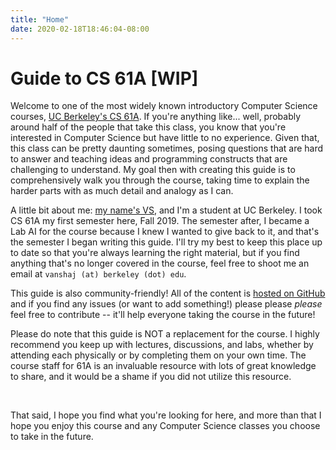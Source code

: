 ```yaml
---
title: "Home"
date: 2020-02-18T18:46:04-08:00
---
```


# Guide to CS 61A [WIP]
Welcome to one of the most widely known introductory Computer Science courses, [UC Berkeley's CS 61A](https://cs61a.org/). If you're anything like... well, probably around half of the people that take this class, you know that you're interested in Computer Science but have little to no experience. Given that, this class can be pretty daunting sometimes, posing questions that are hard to answer and teaching ideas and programming constructs that are challenging to understand. My goal then with creating this guide is to comprehensively walk you through the course, taking time to explain the harder parts with as much detail and analogy as I can.

A little bit about me: [my name's VS](https://vanshaj.dev), and I'm a student at UC Berkeley. I took CS 61A my first semester here, Fall 2019. The semester after, I became a Lab AI for the course because I knew I wanted to give back to it, and that's the semester I began writing this guide. I'll try my best to keep this place up to date so that you're always learning the right material, but if you find anything that's no longer covered in the course, feel free to shoot me an email at `vanshaj (at) berkeley (dot) edu`.

This guide is also community-friendly! All of the content is [hosted on GitHub](https://github.com/itsvs/md-cs61a) and if you find any issues (or want to add something!) please please *please* feel free to contribute -- it'll help everyone taking the course in the future!

Please do note that this guide is NOT a replacement for the course. I highly recommend you keep up with lectures, discussions, and labs, whether by attending each physically or by completing them on your own time. The course staff for 61A is an invaluable resource with lots of great knowledge to share, and it would be a shame if you did not utilize this resource.

<br/>

That said, I hope you find what you're looking for here, and more than that I hope you enjoy this course and any Computer Science classes you choose to take in the future.
